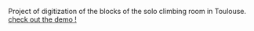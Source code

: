 Project of digitization of the blocks of the solo climbing room in Toulouse.
[check out the demo !](https://kozlown.github.io/Blocs-Solo-Escalade-Toulouse/index.html)
